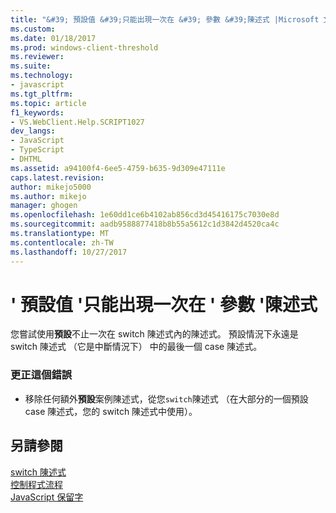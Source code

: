 ```yaml
---
title: "&#39; 預設值 &#39;只能出現一次在 &#39; 參數 &#39;陳述式 |Microsoft 文件"
ms.custom: 
ms.date: 01/18/2017
ms.prod: windows-client-threshold
ms.reviewer: 
ms.suite: 
ms.technology:
- javascript
ms.tgt_pltfrm: 
ms.topic: article
f1_keywords:
- VS.WebClient.Help.SCRIPT1027
dev_langs:
- JavaScript
- TypeScript
- DHTML
ms.assetid: a94100f4-6ee5-4759-b635-9d309e47111e
caps.latest.revision: 
author: mikejo5000
ms.author: mikejo
manager: ghogen
ms.openlocfilehash: 1e60dd1ce6b4102ab856cd3d45416175c7030e8d
ms.sourcegitcommit: aadb9588877418b8b55a5612c1d3842d4520ca4c
ms.translationtype: MT
ms.contentlocale: zh-TW
ms.lasthandoff: 10/27/2017
---
```

# <a name="39default39-can-only-appear-once-in-a-39switch39-statement"></a>&#39; 預設值 &#39;只能出現一次在 &#39; 參數 &#39;陳述式
您嘗試使用**預設**不止一次在 switch 陳述式內的陳述式。 預設情況下永遠是 switch 陳述式 （它是中斷情況下） 中的最後一個 case 陳述式。  
  
### <a name="to-correct-this-error"></a>更正這個錯誤  
  
-   移除任何額外**預設**案例陳述式，從您`switch`陳述式 （在大部分的一個預設 case 陳述式，您的 switch 陳述式中使用）。  
  
## <a name="see-also"></a>另請參閱  
 [switch 陳述式](../../javascript/reference/switch-statement-javascript.md)   
 [控制程式流程](../../javascript/controlling-program-flow-javascript.md)   
 [JavaScript 保留字](../../javascript/reference/javascript-reserved-words.md)